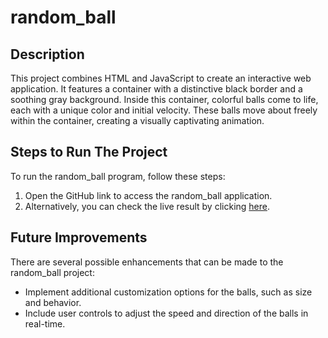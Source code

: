 # random_ball

## Description
This project combines HTML and JavaScript to create an interactive web application. It features a container with a distinctive black border and a soothing gray background. Inside this container, colorful balls come to life, each with a unique color and initial velocity. These balls move about freely within the container, creating a visually captivating animation.

## Steps to Run The Project

To run the random_ball program, follow these steps:
1. Open the GitHub link to access the random_ball application.
2. Alternatively, you can check the live result by clicking [here](https://prakashkumarmca23.github.io/random_ball/).

## Future Improvements

There are several possible enhancements that can be made to the random_ball project:
- Implement additional customization options for the balls, such as size and behavior.
- Include user controls to adjust the speed and direction of the balls in real-time.

